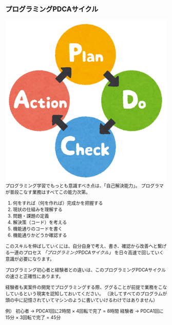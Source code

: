 ## プログラミングPDCAサイクル

![Extensions](./img/pdca.png)
プログラミング学習でもっとも意識すべき点は、「自己解決能力」。
プログラマが普段こなす業務はすべてこの能力次第。

1. 何をすれば（何を作れば）完成かを把握する
2. 現状の仕組みを理解する
3. 問題・課題の定義
4. 解決策（コード）を考える
5. 機能通りのコードを書く
6. 機能通りかどうか確認する

このスキルを伸ばしていくには、自分自身で考え、書き、確認から改善へと繋げる一連のプロセス
*「プログラミングPDCAサイクル」*
を日々高速で回していく意識が必要になります。

プログラミング初心者と経験者との違いは、このプログラミングPDCAサイクルの速さと正確性にあります。

経験者も実案件の開発でプログラミングする際、ググることが前提で業務をこなしているという現実を認知しておいてください。
（決してすべてのプログラムが頭の中に記憶されていてマシンのように書いていけるわけではありません）

例）
初心者 → PDCA1回に2時間 × 4回転で完了 = 8時間
経験者 → PDCA1回に15分 × 3回転で完了 = 45分